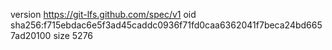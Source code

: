 version https://git-lfs.github.com/spec/v1
oid sha256:f715ebdac6e5f3ad45caddc0936f71fd0caa6362041f7beca24bd6657ad20100
size 5276
